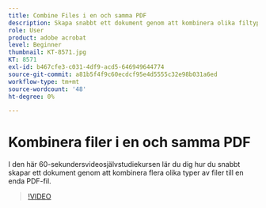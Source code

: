 ```yaml
---
title: Combine Files i en och samma PDF
description: Skapa snabbt ett dokument genom att kombinera olika filtyper i en och samma PDF
role: User
product: adobe acrobat
level: Beginner
thumbnail: KT-8571.jpg
KT: 8571
exl-id: b467cfe3-c031-4df9-acd5-646949644774
source-git-commit: a81b5f4f9c60ecdcf95e4d5555c32e98b031a6ed
workflow-type: tm+mt
source-wordcount: '48'
ht-degree: 0%

---
```


# Kombinera filer i en och samma PDF

I den här 60-sekundersvideosjälvstudiekursen lär du dig hur du snabbt skapar ett dokument genom att kombinera flera olika typer av filer till en enda PDF-fil.

>[!VIDEO](https://video.tv.adobe.com/v/336361?hidetitle=true)
